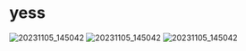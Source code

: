 # yess
![20231105_145042](https://github.com/kiimdokja/yess/assets/128265103/2ef9f9bc-4e5a-4d3a-a062-6002262e209b)
![20231105_145042](https://github.com/kiimdokja/yess/assets/128265103/a945b595-7d1d-4e7a-9d36-d65205b09fa9)
![20231105_145042](https://github.com/kiimdokja/yess/assets/128265103/7aefba8d-61bb-418d-b0f6-e8f2303f8d0c)
